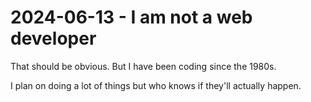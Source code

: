 # 2024-06-13 - I am not a web developer

That should be obvious. But I have been coding since the 1980s.

I plan on doing a lot of things but who knows if they'll actually happen.
